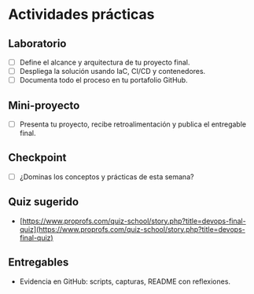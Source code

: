 # Actividades prácticas

## Laboratorio

- [ ] Define el alcance y arquitectura de tu proyecto final.
- [ ] Despliega la solución usando IaC, CI/CD y contenedores.
- [ ] Documenta todo el proceso en tu portafolio GitHub.

## Mini-proyecto

- [ ] Presenta tu proyecto, recibe retroalimentación y publica el entregable final.

## Checkpoint

- [ ] ¿Dominas los conceptos y prácticas de esta semana?

## Quiz sugerido

- [https://www.proprofs.com/quiz-school/story.php?title=devops-final-quiz](https://www.proprofs.com/quiz-school/story.php?title=devops-final-quiz)

## Entregables

- Evidencia en GitHub: scripts, capturas, README con reflexiones.
